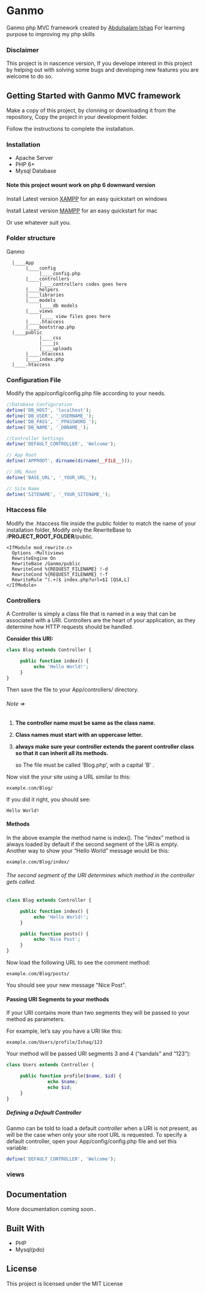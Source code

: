 # Ganmo
Ganmo php MVC framework created by [Abdulsalam Ishaq](https://github.com/kayode-suc) For learning purpose to improving my php skills

### Disclaimer

This project is in nascence version,
If you develope interest in this project by helping out with solving some bugs and developing new features you are welcome to do so.

## Getting Started with Ganmo MVC framework

Make a copy of this project, by clonning or downloading it from the repository, 
Copy the project in your development folder. 

Follow the instructions to complete the installation.

### Installation

* Apache Server
* PHP 6+
* Mysql Database

#### Note this project wount work on php 6 downward version 

Install Latest version [XAMPP](https://www.apachefriends.org/it/index.html) for an easy quickstart on windows

Install Latest version [MAMPP](https://www.mamp.info/en/downloads/) for an easy quickstart for mac 

Or use whatever suit you.

### Folder structure
Ganmo

``` 
  |____App 
       |____config 
            |____config.php 
       |____controllers
            |____controllers codes goes here
       |____helpers
       |____libraries
       |____models
            |____db models
       |____views
            |____ view files goes here
       |____.htaccess
       |____bootstrap.php
  |____public
            |____css
            |____js
            |____uploads
       |____.htaccess
       |____index.php
  |____.htaccess
```  

### Configuration File

Modify the app/config/config.php file according to your needs.

``` PHP
//Database Configuration
define('DB_HOST', 'localhost');
define('DB_USER', '_USERNAME_');
define('DB_PASS', '_PPASSWORD_');
define('DB_NAME', '_DBNAME_');

//Controller Settings
define('DEFAULT_CONTROLLER', 'Welcome');

// App Root 
define('APPROOT', dirname(dirname(__FILE__)));

// URL Root
define('BASE_URL', '_YOUR_URL_');

// Site Name
define('SITENAME', '_YOUR_SITENAME_');
```

### Htaccess file

Modify the .htaccess file inside the public folder to match the name of your installation folder,
Modify only the RewriteBase to /__PROJECT_ROOT_FOLDER__/public.

```
<IfModule mod_rewrite.c>
  Options -Multiviews
  RewriteEngine On 
  RewriteBase /Ganmo/public 
  RewriteCond %{REQUEST_FILENAME} !-d 
  RewriteCond %{REQUEST_FILENAME} !-f 
  RewriteRule ^(.+)$ index.php?url=$1 [QSA,L]
</IfModule>
```
### Controllers
A Controller is simply a class file that is named in a way that can be associated with a URI.
Controllers are the heart of your application, as they determine how HTTP requests should be handled.

**Consider this URI:**

``` PHP
class Blog extends Controller {

     public function index() {
          echo 'Hello World!';
     }
}
```
Then save the file to your App/controllers/ directory.

###### Note => 
1. **The controller name must be same as the class name.**
2. **Class names must start with an uppercase letter.**
3. **always make sure your controller extends the parent controller class so that it can inherit all its methods.** 
     
     so The file must be called ‘Blog.php’, with a capital ‘B’ .

Now visit the your site using a URL similar to this:

```
example.com/Blog/
```

If you did it right, you should see:
```
Hello World!
```
#### Methods
In the above example the method name is index(). The “index” method is always loaded by default if the second segment of the URI is empty. Another way to show your “Hello World” message would be this:
```
example.com/Blog/index/
```
###### The second segment of the URI determines which method in the controller gets called.

``` PHP
class Blog extends Controller {

     public function index() {
          echo 'Hello World!';
     }

     public function posts() {
          echo 'Nice Post';
     }
}
```
Now load the following URL to see the comment method:

```
example.com/Blog/posts/
```
You should see your new message "Nice Post".

#### Passing URI Segments to your methods

If your URI contains more than two segments they will be passed to your method as parameters.

For example, let’s say you have a URI like this:

```
example.com/Users/profile/Ishaq/123
```
Your method will be passed URI segments 3 and 4 (“sandals” and “123”):

``` PHP
class Users extends Controller {

     public function profile($name, $id) {
               echo $name;
               echo $id;
     }
}
```
##### Defining a Default Controller

Ganmo can be told to load a default controller when a URI is not present, as will be the case when only your site root URL is requested. To specify a default controller, open your App/config/config.php file and set this variable:

``` PHP
define('DEFAULT_CONTROLLER', 'Welcome');
```
### views
     
     
## Documentation
More documentation coming soon..

## Built With

* PHP
* Mysql(pdo)

## License

This project is licensed under the MIT License

